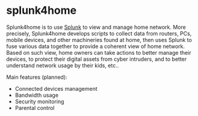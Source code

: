 # splunk4home
Splunk4home is to use [Splunk](https://www.splunk.com) to view and manage home network. More precisely, Splunk4home develops scripts to collect data from routers, PCs, mobile devices, and other machineries found at home, then uses Splunk to fuse various data together to provide a coherent view of home network. Based on such view, home owners can take actions to better manage their devices, to protect their digital assets from cyber intruders, and to better understand network usage by their kids, etc..

Main features (planned):
* Connected devices management
* Bandwidth usage
* Security monitoring
* Parental control
